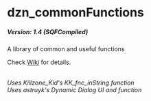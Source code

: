 # dzn_commonFunctions
##### Version: 1.4 (SQFCompiled)
A library of common and useful functions

Check [Wiki](https://github.com/10Dozen/dzn_commonFunctions/wiki/Common-Functions) for details.


<br/>*Uses Killzone_Kid's KK_fnc_inString function*
<br/>*Uses astruyk's Dynamic Dialog UI and function*
